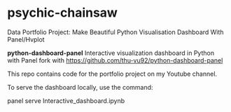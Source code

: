 # psychic-chainsaw
Data Portfolio Project: Make Beautiful Python Visualisation Dashboard With Panel/Hvplot

**python-dashboard-panel**
Interactive visualization dashboard in Python with Panel fork with https://github.com/thu-vu92/python-dashboard-panel

This repo contains code for the portfolio project on my Youtube channel.

To serve the dashboard locally, use the command:

panel serve Interactive_dashboard.ipynb
